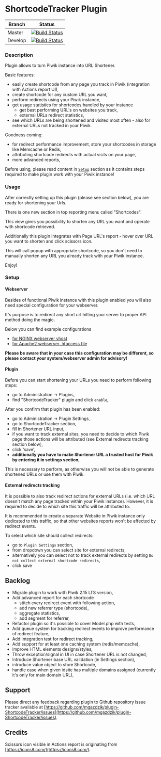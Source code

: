 # ShortcodeTracker Plugin

| Branch | Status |
| --- | --- |
| Master | [![Build Status](https://travis-ci.org/mgazdzik/plugin-ShortcodeTracker.svg?branch=master)](https://travis-ci.org/mgazdzik/plugin-ShortcodeTracker) |
| Develop | [![Build Status](https://travis-ci.org/mgazdzik/plugin-ShortcodeTracker.svg?branch=develop)](https://travis-ci.org/mgazdzik/plugin-ShortcodeTracker) |

### Description

Plugin allows to turn Piwik instance into URL Shortener.

Basic features:

* easily create shortcode from any page you track in Piwik (integration with Actions report UI),
* create shortcode for any custom URL you want,
* perform redirects using your Piwik instance,
* get usage statistics for shortcodes handled by your instance
    * get best performing URL's on websites you track,
    * external URLs redirect statistics,
* see which URLs are being shortened and visited most often - also for external URLs not tracked in your Piwik.

Goodness coming:

* for redirect performance improvement, store your shortcodes in storage like Memcache or Redis,
* attributing shortcode redirects with actual visits on your page,
* more advanced reports,

Before using, please read content in [`Setup`](https://github.com/mgazdzik/plugin-ShortcodeTracker#setup) section 
as it contains steps required to make plugin work with your Piwik instance!

### Usage

After correctly setting up this plugin (please see section below), you are ready for shortening your Urls.

There is one new section in top reporting menu called "Shortcodes".

This view gives you possibility to shorten any URL you want and operate with shortcode retrieved.

Additionally this plugin integrates with Page URL's report - hover over URL you want to shorten and click scissors icon.

This will call popup with appropriate shortcode, so you don't need to manually shorten any URL you already track with your
Piwik instance.

Enjoy!

### Setup

#### Webserver
Besides of functional Piwik instance with this plugin enabled you will also need special configuration for your webserver.

It's purpose is to redirect any short url hitting your server to proper API method doing the magic.

Below you can find example configurations

* [for NGINX webserver vhost](docs/nginx_config.md)
* [for Apache2 webserver .htaccess file](docs/apache_config.md)

**Please be aware that in your case this configuration may be different, so please contact your system/webserver
admin for advisory!**


#### Plugin

Before you can start shortening your URLs you need to perform following steps:

* go to Administration -> Plugins,
* find "ShortcodeTracker" plugin and click `enable`,

After you confirm that plugin has been enabled:
* go to Administration -> Plugin Settings,
* go to ShortcodeTracker section,
* fill in Shortener URL input,
* if you want to track external sites, you need to decide to which Piwik page those actions will be attributed (see
External redirects tracking section below),
* click 'save',
* **additionally you have to make Shortener URL a trusted host for Piwik by entering it in settings section**,

This is necessary to perform, as otherwise you will not be able to generate shortened URLs or use them with Piwik.

#### External redirects tracking

It is possible to also track redirect actions for external URLs (i.e. which URL doesn't match any page tracked within
your Piwik instance). However, it is required to decide to which site this traffic will be attributed to.

It is recommended to create a separate Website in Piwik instance only dedicated to this traffic, so that other websites
reports won't be affected by redirect events.

To select which site should collect redirects:

* go to `Plugin Settings` section,
* from dropdown you can select site for external redirects,
* alternatively you can select not to track external redirects by setting `Do not collect external shortcode redirects`,
* click save



## Backlog



* Migrate plugin to work with Piwik 2.15 LTS version,
* Add advanced report for each shortcode
    * stitch every redirect event with following action,
    * add new referrer type (shortcode),
    * aggregate statistics,
    * add segment for referrer,
* Refactor plugin so it's possible to cover Model.php with tests,
* Add queue system for tracking redirect events to improve performance of redirect feature,
* Add integration test for redirect tracking,
* Add support for at least one caching system (redis/memcache),
* Improve HTML elements designs/styles,
* Throw exception/signal in UI in case Shortener URL is not changed,
* Introduce Shortener base URL validation (in Settings section),
* introduce value object to store Shortcode,
* handle case when given idsite has multiple domains assigned (currently it's only for main domain URL),


## Support

Please direct any feedback regarding plugin to Github repository issue tracker available at
[https://github.com/mgazdzik/plugin-ShortcodeTracker/issues](https://github.com/mgazdzik/plugin-ShortcodeTracker/issues).


## Credits
Scissors icon visible in Actions report is originating from
[https://icons8.com/](https://icons8.com/).
